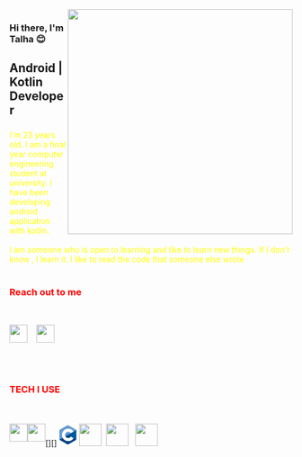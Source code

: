 <img src = "https://media3.giphy.com/media/DuWNPF952JNyE/giphy.gif?cid=ecf05e47gerpug7k7jrchpqowotlcig5dq4ochvuv5nqvcx9&rid=giphy.gif&ct=g" align="right" width="400" height="400">

### Hi there, I'm Talha :blush:

## Android | Kotlin Developer

### 
<font color="yellow" >I'm 23 years old. I am a final year computer engineering student at university. I have been developing android application with kotlin. <br> <br>
I am someone who is open to learning and like to learn new things. If I don't know , I learn it. I like to read the code that someone else wrote</font>
<br> <br>
### <font color="red" >Reach out to me </font>
<br>

[<img height="32" width="32" src="https://cdn-icons-png.flaticon.com/512/174/174857.png" align="left"/>][linkedin]&nbsp;&nbsp;&nbsp;
[<img height="32" width="32" src="https://upload.wikimedia.org/wikipedia/commons/thumb/4/4f/Twitter-logo.svg/292px-Twitter-logo.svg.png"/>][twitter]

<br>
<br>

### <font color="red" > TECH I USE </font>
<br>
<br>
[<img height="32" width="32" src="https://cdn-icons-png.flaticon.com/512/174/174857.png" align="left"/>][<img height="32" width="32" src="https://cdn-icons-png.flaticon.com/512/174/174857.png" align="left"/>]<img src="https://raw.githubusercontent.com/github/explore/f3e22f0dca2be955676bc70d6214b95b13354ee8/topics/c/c.png" width="40" height="40"><img src="https://e7.pngegg.com/pngimages/46/626/png-clipart-c-logo-the-c-programming-language-computer-icons-computer-programming-source-code-programming-miscellaneous-template.png" width="40" height="40">&nbsp;&nbsp;<img src="https://image.pngaaa.com/343/4169343-middle.png" width="40" height="40">&nbsp; &nbsp;<img src="https://play-lh.googleusercontent.com/kaox1VteLsWAuNxPxhm8t4llaoyFhxzDjo9g4Hdf92bKdT_Sn6Yrdku6rApuc5ktirw" width="40" height="40">


[linkedin]: https://www.linkedin.com/in/mustafatalhasaglam/
[twitter]: https://twitter.com/Talhasaglam153




